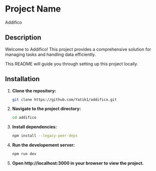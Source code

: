 # Project Name
Addifico
## Description
Welcome to Addifico! This project provides a comprehensive solution for managing tasks and handling data efficiently. 

This README will guide you through setting up this project locally.

## Installation

1. **Clone the repository:**

   ```bash
   git clone https://github.com/Yatik1/addifico.git
   ```

2. **Navigate to the project directory:**

   ```bash
   cd addifico
   ```

3. **Install dependencies:**

   ```bash
   npm install --legacy-peer-deps
   ```

4. **Run the developement server:**

    ```bash 
    npm run dev
    ```

5. **Open http://localhost:3000 in your browser to view the project.**



